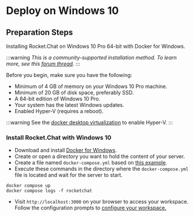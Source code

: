 # Deploy on Windows 10

## Preparation Steps

Installing Rocket.Chat on Windows 10 Pro 64-bit with Docker for Windows.

:::warning
_This is a community-supported installation method. To learn more, see this_ [_forum thread_](https://forums.rocket.chat/t/windows-10-pro-installation-guide/408)_._
:::

Before you begin, make sure you have the following:

* Minimum of 4 GB of memory on your Windows 10 Pro machine.
* Minimum of 20 GB of disk space, preferably SSD.
* A 64-bit edition of Windows 10 Pro.
* Your system has the latest Windows updates.
* Enabled Hyper-V (requires a reboot).&#x20;

:::warning
See the [docker desktop virtualization](https://docs.docker.com/desktop/troubleshoot/topics/#virtualization) to enable Hyper-V.
:::

### Install Rocket.Chat with Windows 10

* Download and install [Docker for Windows](https://docs.docker.com/desktop/install/windows-install/).
* Create or open a directory you want to hold the content of your server.
* Create a file named `docker-compose.yml` based on [this example](https://github.com/RocketChat/Docker.Official.Image/blob/master/compose.yml).
* Execute these commands in the directory where the `docker-compose.yml` file is located and wait for the server to start.

```
docker compose up
docker compose logs -f rocketchat
```

* Visit  `http://localhost:3000` on your browser to access your workspace. Follow the configuration prompts to [configure your workspace.](https://docs.rocket.chat/setup-and-configure/accessing-your-workspace/rocket.chat-setup-wizard#setup-wizard)
